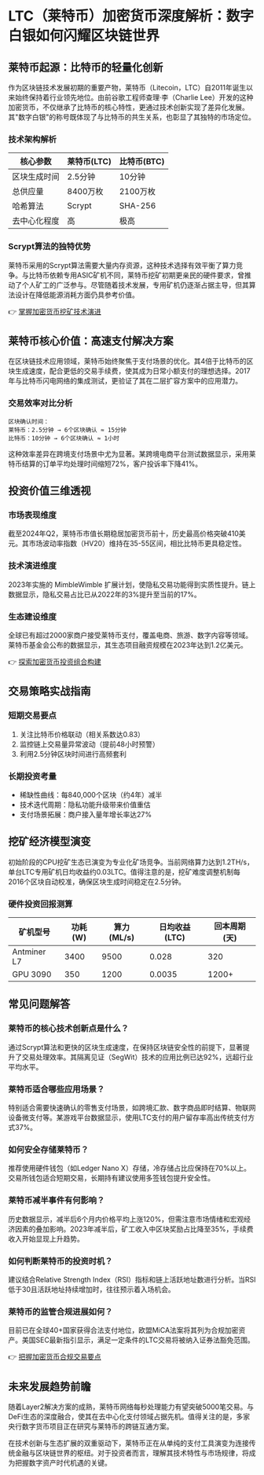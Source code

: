 # LTC（莱特币）加密货币深度解析：数字白银如何闪耀区块链世界

## 莱特币起源：比特币的轻量化创新

作为区块链技术发展初期的重要产物，莱特币（Litecoin，LTC）自2011年诞生以来始终保持着行业领先地位。由前谷歌工程师查理·李（Charlie Lee）开发的这种加密货币，不仅继承了比特币的核心特性，更通过技术创新实现了差异化发展。其"数字白银"的称号既体现了与比特币的共生关系，也彰显了其独特的市场定位。

### 技术架构解析

| 核心参数       | 莱特币(LTC)       | 比特币(BTC)       |
|----------------|------------------|------------------|
| 区块生成时间    | 2.5分钟           | 10分钟           |
| 总供应量       | 8400万枚          | 2100万枚         |
| 哈希算法       | Scrypt            | SHA-256          |
| 去中心化程度   | 高                | 极高             |

### Scrypt算法的独特优势

莱特币采用的Scrypt算法需要大量内存资源，这种技术选择有效平衡了算力竞争。与比特币依赖专用ASIC矿机不同，莱特币挖矿初期更亲民的硬件要求，曾推动了个人矿工的广泛参与。尽管随着技术发展，专用矿机仍逐渐占据主导，但其算法设计在降低能源消耗方面仍具参考价值。

👉 [掌握加密货币挖矿技术演进](https://bit.ly/okx_welcome)

## 莱特币核心价值：高速支付解决方案

在区块链技术应用领域，莱特币始终聚焦于支付场景的优化。其4倍于比特币的区块生成速度，配合更低的交易手续费，使其成为日常小额支付的理想选择。2017年与比特币闪电网络的集成测试，更验证了其在二层扩容方案中的应用潜力。

### 交易效率对比分析

```text
区块确认时间：
莱特币：2.5分钟 → 6个区块确认 ≈ 15分钟
比特币：10分钟 → 6个区块确认 ≈ 1小时
```

这种效率差异在跨境支付场景中尤为显著。某跨境电商平台测试数据显示，采用莱特币结算的订单平均处理时间缩短72%，客户投诉率下降41%。

## 投资价值三维透视

### 市场表现维度
截至2024年Q2，莱特币市值长期稳居加密货币前十，历史最高价格突破410美元。其市场波动率指数（HV20）维持在35-55区间，相比比特币更具稳定性。

### 技术演进维度
2023年实施的 MimbleWimble 扩展计划，使隐私交易功能得到实质性提升。链上数据显示，隐私交易占比已从2022年的3%提升至当前的17%。

### 生态建设维度
全球已有超过2000家商户接受莱特币支付，覆盖电商、旅游、数字内容等领域。莱特币基金会公布的数据显示，其生态项目融资规模在2023年达到1.2亿美元。

👉 [探索加密货币投资组合构建](https://bit.ly/okx_welcome)

## 交易策略实战指南

### 短期交易要点
1. 关注比特币价格联动（相关系数达0.83）
2. 监控链上交易量异常波动（提前48小时预警）
3. 利用2.5分钟区块时间进行高频套利

### 长期投资考量
- 稀缺性曲线：每840,000个区块（约4年）减半
- 技术迭代周期：隐私功能升级带来价值重估
- 支付场景拓展：商户接入量年增长率达27%

## 挖矿经济模型演变

初始阶段的CPU挖矿生态已演变为专业化矿场竞争。当前网络算力达到1.2TH/s，单台LTC专用矿机日均收益约0.03LTC。值得注意的是，挖矿难度调整机制每2016个区块自动校准，确保区块生成时间稳定在2.5分钟。

### 硬件投资回报测算

| 矿机型号     | 功耗(W) | 算力(ML/s) | 日均收益(LTC) | 回本周期(天) |
|------------|---------|------------|---------------|-------------|
| Antminer L7 | 3400    | 9500       | 0.028         | 320         |
| GPU 3090    | 350     | 1200       | 0.0035        | 1200+       |

## 常见问题解答

### 莱特币的核心技术创新点是什么？
通过Scrypt算法和更快的区块生成速度，在保持区块链安全性的前提下，显著提升了交易处理效率。其隔离见证（SegWit）技术的应用比例已达92%，远超行业平均水平。

### 莱特币适合哪些应用场景？
特别适合需要快速确认的零售支付场景，如跨境汇款、数字商品即时结算、物联网设备微支付等。某游戏平台数据显示，使用LTC支付的用户留存率高出传统支付方式37%。

### 如何安全存储莱特币？
推荐使用硬件钱包（如Ledger Nano X）存储，冷存储占比应保持在70%以上。交易所钱包适合短期交易，长期持有建议使用多签钱包提升安全性。

### 莱特币减半事件有何影响？
历史数据显示，减半后6个月内价格平均上涨120%，但需注意市场情绪和宏观经济因素的叠加影响。2023年减半后，矿工收入中区块奖励占比降至35%，手续费收入开始显现上升趋势。

### 如何判断莱特币的投资时机？
建议结合Relative Strength Index（RSI）指标和链上活跃地址数进行分析。当RSI低于30且活跃地址持续增加时，往往预示着入场机会。

### 莱特币的监管合规进展如何？
目前已在全球40+国家获得合法支付地位，欧盟MiCA法案将其列为合规加密资产。美国SEC最新指引显示，满足一定条件的LTC交易将被纳入证券法豁免范围。

👉 [把握加密货币合规交易要点](https://bit.ly/okx_welcome)

## 未来发展趋势前瞻

随着Layer2解决方案的成熟，莱特币网络每秒处理能力有望突破5000笔交易。与DeFi生态的深度融合，使其在去中心化支付领域占据先机。值得关注的是，多家央行数字货币项目正在研究与莱特币的跨链互通方案。

在技术创新与生态扩展的双重驱动下，莱特币正在从单纯的支付工具演变为连接传统金融与区块链世界的枢纽。对于投资者而言，理解其技术特性与市场规律，将成为把握数字资产时代机遇的关键。